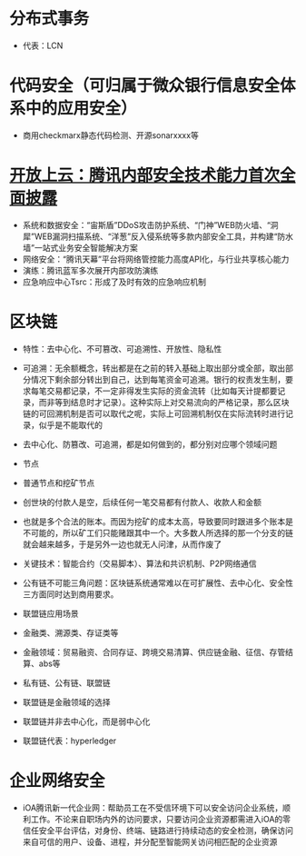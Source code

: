 # 分布式事务
* 代表：LCN

# 代码安全（可归属于微众银行信息安全体系中的应用安全）
  * 商用checkmarx静态代码检测、开源sonarxxxx等
# [开放上云：腾讯内部安全技术能力首次全面披露](https://view.inews.qq.com/a/TEC2019052200839900?openid=o04IBAPZQMacrq_ZVgegIX9wGDqo&key=bc312901113155af0ba58694981f7452f4bd77ba5fba4962e14036854e36ac45bb4b68bc1a1e800146afbf1b492ddf2352059a6505fac98f03a7415422f548bd57a0650f1afe63699b48f8e2b32ead31&version=2700043b&devicetype=android-27&wuid=oDdoCt-wTgEOk8eEXI-5RyEIDOSw&cv=0x2700043b&dt=2&lang=zh_CN&pass_ticket=7+nKIdrUK5InuNeon4+NHRA5IvvN4HOpP12+WLU+JXCg3UQYS3/a3MOq8cGlAKBY&sharer=o04IBANVKfGc8eUbBeerB0xJGRmA&uid=&shareto=&from=timeline)
  * 系统和数据安全：“宙斯盾”DDoS攻击防护系统、“门神”WEB防火墙、“洞犀”WEB漏洞扫描系统、“洋葱”反入侵系统等多款内部安全工具，并构建“防水墙”一站式业务安全智能解决方案
  * 网络安全：“腾讯天幕”平台将网络管控能力高度API化，与行业共享核心能力
  * 演练：腾讯蓝军多次展开内部攻防演练
  * 应急响应中心Tsrc：形成了及时有效的应急响应机制

# 区块链
* 特性：去中心化、不可篡改、可追溯性、开放性、隐私性
 * 可追溯：无余额概念，转出都是在之前的转入基础上取出部分或全部，取出部分情况下剩余部分转出到自己，达到每笔资金可追溯。银行的权责发生制，要求每笔交易都记录，不一定非得发生实际的资金流转（比如每天计提都要记录，而非等到结息时才记录）。这种实际上对交易流向的严格记录，那么区块链的可回溯机制是否可以取代之呢，实际上可回溯机制仅在实际流转时进行记录，似乎是不能取代的
 * 去中心化、防篡改、可追溯，都是如何做到的，都分别对应哪个领域问题
* 节点
 * 普通节点和挖矿节点
 * 创世块的付款人是空，后续任何一笔交易都有付款人、收款人和金额
* 也就是多个合法的账本。而因为挖矿的成本太高，导致要同时跟进多个账本是不可能的，所以矿工们只能赌跟其中一个。大多数人所选择的那一个分支的链就会越来越多，于是另外一边也就无人问津，从而作废了

* 关键技术：智能合约（交易脚本）、算法和共识机制、P2P网络通信
* 公有链不可能三角问题：区块链系统通常难以在可扩展性、去中心化、安全性三方面同时达到商用要求。
* 联盟链应用场景
* 金融类、溯源类、存证类等
 * 金融领域：贸易融资、合同存证、跨境交易清算、供应链金融、征信、存管结算、abs等

* 私有链、公有链、联盟链
 * 联盟链是金融领域的选择
 * 联盟链并非去中心化，而是弱中心化
 * 联盟链代表：hyperledger
# 企业网络安全
  * iOA腾讯新一代企业网：帮助员工在不受信环境下可以安全访问企业系统，顺利工作。不论来自职场内外的访问要求，只要访问企业资源都需进入iOA的零信任安全平台评估，对身份、终端、链路进行持续动态的安全检测，确保访问来自可信的用户、设备、进程，并分配至智能网关访问相匹配的企业资源
